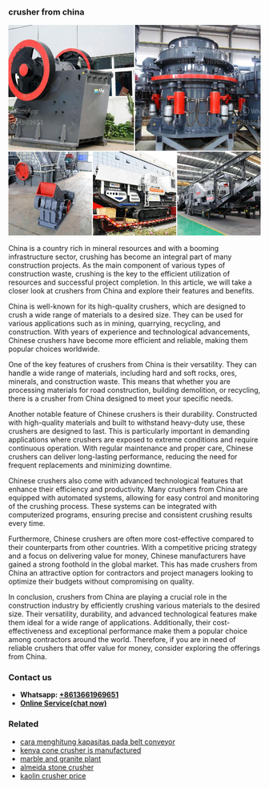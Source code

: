 <h3>crusher from china</h3><img src='1708309387.jpg' alt=''><p>China is a country rich in mineral resources and with a booming infrastructure sector, crushing has become an integral part of many construction projects. As the main component of various types of construction waste, crushing is the key to the efficient utilization of resources and successful project completion. In this article, we will take a closer look at crushers from China and explore their features and benefits.</p><p>China is well-known for its high-quality crushers, which are designed to crush a wide range of materials to a desired size. They can be used for various applications such as in mining, quarrying, recycling, and construction. With years of experience and technological advancements, Chinese crushers have become more efficient and reliable, making them popular choices worldwide.</p><p>One of the key features of crushers from China is their versatility. They can handle a wide range of materials, including hard and soft rocks, ores, minerals, and construction waste. This means that whether you are processing materials for road construction, building demolition, or recycling, there is a crusher from China designed to meet your specific needs.</p><p>Another notable feature of Chinese crushers is their durability. Constructed with high-quality materials and built to withstand heavy-duty use, these crushers are designed to last. This is particularly important in demanding applications where crushers are exposed to extreme conditions and require continuous operation. With regular maintenance and proper care, Chinese crushers can deliver long-lasting performance, reducing the need for frequent replacements and minimizing downtime.</p><p>Chinese crushers also come with advanced technological features that enhance their efficiency and productivity. Many crushers from China are equipped with automated systems, allowing for easy control and monitoring of the crushing process. These systems can be integrated with computerized programs, ensuring precise and consistent crushing results every time.</p><p>Furthermore, Chinese crushers are often more cost-effective compared to their counterparts from other countries. With a competitive pricing strategy and a focus on delivering value for money, Chinese manufacturers have gained a strong foothold in the global market. This has made crushers from China an attractive option for contractors and project managers looking to optimize their budgets without compromising on quality.</p><p>In conclusion, crushers from China are playing a crucial role in the construction industry by efficiently crushing various materials to the desired size. Their versatility, durability, and advanced technological features make them ideal for a wide range of applications. Additionally, their cost-effectiveness and exceptional performance make them a popular choice among contractors around the world. Therefore, if you are in need of reliable crushers that offer value for money, consider exploring the offerings from China.</p><h3>Contact us</h3><ul><li><strong>Whatsapp:&nbsp;<a href="https://wa.me/8613661969651">+8613661969651</a></strong></li><li><a href="https://swt.shibang-china.com/?git&amp;zhl&amp;crusher from china"><strong>Online Service(chat now)</strong></a></li></ul><h3>Related</h3><ul><li><a href='cara menghitung kapasitas pada belt conveyor.md'>cara menghitung kapasitas pada belt conveyor</a></li><li><a href='kenya cone crusher is manufactured.md'>kenya cone crusher is manufactured</a></li><li><a href='marble and granite plant.md'>marble and granite plant</a></li><li><a href='almeida stone crusher.md'>almeida stone crusher</a></li><li><a href='kaolin crusher price.md'>kaolin crusher price</a></li></ul>